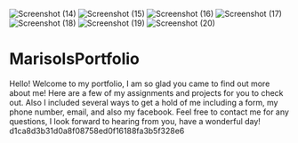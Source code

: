 ![Screenshot (14)](https://user-images.githubusercontent.com/86989726/134436213-8d1dae5f-7c90-4e32-9a53-d0f113db5288.png)
![Screenshot (15)](https://user-images.githubusercontent.com/86989726/134436214-0bcc467e-f0d7-4733-bfcf-b8fe19ad55f0.png)
![Screenshot (16)](https://user-images.githubusercontent.com/86989726/134436216-62c464f9-dff9-4a14-bafd-6f519c496695.png)
![Screenshot (17)](https://user-images.githubusercontent.com/86989726/134436218-d8e27fe2-9fd5-41a0-9609-3a5729488c07.png)
![Screenshot (18)](https://user-images.githubusercontent.com/86989726/134436220-b09726f0-12fa-4ca1-ad19-b007e8f987cb.png)
![Screenshot (19)](https://user-images.githubusercontent.com/86989726/134436222-b4fac077-e260-44d1-8cef-85dfd3c60f64.png)
![Screenshot (20)](https://user-images.githubusercontent.com/86989726/134436224-4e1f4246-a607-440e-bfb0-e6755e3d0bc3.png)

# MarisolsPortfolio

Hello! Welcome to my portfolio, I am so glad you came to find out more about me! Here are a few of my assignments and projects for you to check out. Also I included several ways to get a hold of me including a form, my phone number, email, and also my facebook. Feel free to contact me for any questions, I look forward to hearing from you, have a wonderful day!
d1ca8d3b31d0a8f08758ed0f16188fa3b5f328e6
